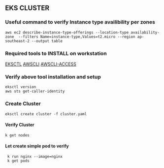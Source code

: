 ## EKS CLUSTER

### Useful command to verify Instance type availibility per zones
```console
aws ec2 describe-instance-type-offerings --location-type availability-zone  --filters Name=instance-type,Values=t2.micro --region ap-southeast-2 --output table
```

### Required tools to INSTALL on workstation
[EKSCTL](https://eksctl.io/)
[AWSCLI](https://docs.aws.amazon.com/cli/latest/userguide/getting-started-install.html)
[AWSCLI-ACCESS](https://docs.aws.amazon.com/cli/latest/userguide/cli-configure-quickstart.html)

### Verify above tool installation and setup
```console
eksctl version
aws sts get-caller-identity
```

### Create Cluster

```console
eksctl create cluster -f cluster.yaml
```
#### Verify Cluster

```console
k get nodes
```

#### Let create simple pod to verify
```console
 k run nginx --image=nginx
 k get pods
 ```